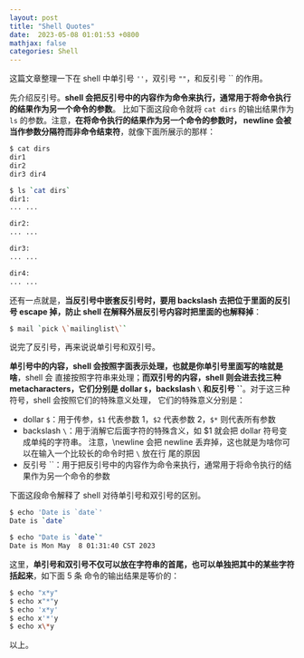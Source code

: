 ```yaml
---
layout: post
title: "Shell Quotes"
date:  2023-05-08 01:01:53 +0800
mathjax: false
categories: Shell
---
```


这篇文章整理一下在 shell 中单引号 `''`，双引号 `""`，和反引号 \`` 的作用。

先介绍反引号。**shell 会把反引号中的内容作为命令来执行，通常用于将命令执行的结果作为另一个命令的参数**。
比如下面这段命令就将 `cat dirs` 的输出结果作为 `ls` 的参数。注意，**在将命令执行的结果作为另一个命令的参数时，
newline 会被当作参数分隔符而非命令结束符**，就像下面所展示的那样：
```sh
$ cat dirs
dir1
dir2
dir3 dir4

$ ls `cat dirs`
dir1:
... ...

dir2:
... ...

dir3:
... ...

dir4:
... ...

```

还有一点就是，**当反引号中嵌套反引号时，要用 backslash 去把位于里面的反引号 escape 掉，防止
shell 在解释外层反引号内容时把里面的也解释掉**：
```sh
$ mail `pick \`mailinglist\``
```

说完了反引号，再来说说单引号和双引号。

**单引号中的内容，shell 会按照字面表示处理，也就是你单引号里面写的啥就是啥**，shell 会
直接按照字符串来处理；**而双引号的内容，shell 则会进去找三种 metacharacters，它们分别是
dollar `$`，backslash `\` 和反引号 \``**。对于这三种符号，shell 会按照它们的特殊意义处理，
它们的特殊意义分别是：
- dollar `$`：用于传参，`$1` 代表参数 1，`$2` 代表参数 2，`$*` 则代表所有参数
- backslash `\`：用于消解它后面字符的特殊含义，如 \$1 就会把 dollar 符号变成单纯的字符串。
注意，\newline 会把 newline 丢弃掉，这也就是为啥你可以在输入一个比较长的命令时把 `\` 放在行
尾的原因
- 反引号 \``：用于把反引号中的内容作为命令来执行，通常用于将命令执行的结果作为另一个命令的参数

下面这段命令解释了 shell 对待单引号和双引号的区别。
```sh
$ echo 'Date is `date`'
Date is `date`

$ echo "Date is `date`"
Date is Mon May  8 01:31:40 CST 2023
```

这里，**单引号和双引号不仅可以放在字符串的首尾，也可以单独把其中的某些字符括起来**，如下面 5 条
命令的输出结果是等价的：
```sh
$ echo "x*y"
$ echo x"*"y
$ echo 'x*y'
$ echo x'*'y
$ echo x\*y
```


以上。

